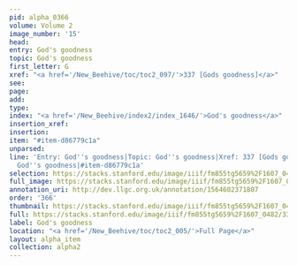 ```yaml
---
pid: alpha_0366
volume: Volume 2
image_number: '15'
head: 
entry: God's goodness
topic: God's goodness
first_letter: G
xref: "<a href='/New_Beehive/toc/toc2_097/'>337 [Gods goodness]</a>"
see: 
page: 
add: 
type: 
index: "<a href='/New_Beehive/index2/index_1646/'>God's goodness</a>"
insertion_xref: 
insertion: 
item: "#item-d86779c1a"
unparsed: 
line: 'Entry: God''s goodness|Topic: God''s goodness|Xref: 337 [Gods goodness]|Index:
  God''s goodness|#item-d86779c1a'
selection: https://stacks.stanford.edu/image/iiif/fm855tg5659%2F1607_0482/332,223,3076,355/full/0/default.jpg
full_image: https://stacks.stanford.edu/image/iiif/fm855tg5659%2F1607_0482/full/full/0/default.jpg
annotation_uri: http://dev.llgc.org.uk/annotation/1564602371807
order: '366'
thumbnail: https://stacks.stanford.edu/image/iiif/fm855tg5659%2F1607_0482/332,223,600,180/250,/0/default.jpg
full: https://stacks.stanford.edu/image/iiif/fm855tg5659%2F1607_0482/332,223,3076,355/full/0/default.jpg
label: God's goodness
location: "<a href='/New_Beehive/toc/toc2_005/'>Full Page</a>"
layout: alpha_item
collection: alpha2
---
```

